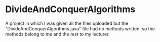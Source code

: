 # DivideAndConquerAlgorithms
A project in which I was given all the files uploaded but the "DivideAndConquerAlgorithms.java" file had no methods written, so the methods belong to me and the rest to my lecturer.
